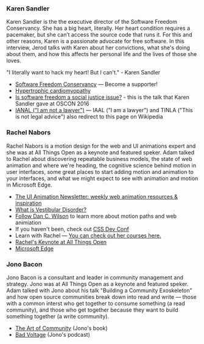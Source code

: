 ### Karen Sandler

Karen Sandler is the the executive director of the Software Freedom Conservancy. She has a big heart, literally. Her heart condition requires a pacemaker, but she can’t access the source code that runs it. For this and other reasons, Karen is a passionate advocate for free software. In this interview, Jerod talks with Karen about her convictions, what she's doing about them, and how this affects her personal life and the lives of those she loves.

"I literally want to hack my heart! But I can't." - Karen Sandler

- [Software Freedom Conservancy](https://sfconservancy.org/) — Become a supporter!
- [Hypertrophic cardiomyopathy](https://en.wikipedia.org/wiki/Hypertrophic_cardiomyopathy)
- [Is software freedom a social justice issue?](https://youtu.be/-4RokTtkZNE) - this is the talk that Karen Sandler gave at OSCON 2016
- [IANAL ("I am not a lawyer")](https://en.wikipedia.org/wiki/IANAL) — IAAL ("I am a lawyer") and TINLA ("This is not legal advice") also redirect to this page on Wikipedia

### Rachel Nabors

Rachel Nabors is a motion design for the web and UI animations expert and she was at All Things Open as a keynote and featured speker. Adam talked to Rachel about discovering repeatable business models, the state of web animation and where we're heading, the cognitive science behind motion in user interfaces, some great places to start adding motion and animation to your interfaces, and what we might expect to see with animation and motion in Microsoft Edge.

- [The UI Animation Newsletter: weekly web animation resources & inspiration](http://valhead.com/newsletter/)
- [What is Vestibular Disorder?](https://vestibular.ong/understanding-vestibular-disorder)
- [Follow Dan C. Wilson](http://danielcwilson.com/) to learn more about motion paths and web animiation
- If you haven't been, check out [CSS Dev Conf](cssdevconf.com)
- Learn with Rachel — [You can check out her courses here.](http://courses.rachelnabors.com/)
- [Rachel's Keynote at All Things Open](https://www.youtube.com/watch?v=BHrfs0mPtj4)
- [Microsoft Edge](https://www.microsoft.com/en-us/windows/microsoft-edge)

### Jono Bacon

Jono Bacon is a consultant and leader in community management and strategy. Jono was at All Things Open as a keynote and featured speker. Adam talked with Jono about his talk "Building a Community Exoskeleton" and how open source communities break down into read and write — those with a common interst who get together to consume something (a read community), and those who get together because they want to build something together (a write community).

- [The Art of Community](http://shop.oreilly.com/product/9780596157234.do) (Jono's book)
- [Bad Voltage](http://www.badvoltage.org/) (Jono's podcast)